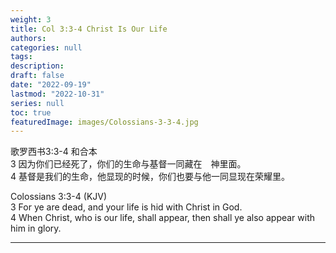 ```yaml
---
weight: 3
title: Col 3:3-4 Christ Is Our Life
authors:
categories: null
tags:
description: 
draft: false
date: "2022-09-19"
lastmod: "2022-10-31"
series: null
toc: true
featuredImage: images/Colossians-3-3-4.jpg
---
```

‪歌罗西书‬3:3-4 和合本  
3 因为你们已经死了，你们的生命与基督一同藏在　神里面。   
4 基督是我们的生命，他显现的时候，你们也要与他一同显现在荣耀里。

Colossians 3:3-4 (KJV)  
3 For ye are dead, and your life is hid with Christ in God.  
4 When Christ, who is our life, shall appear, then shall ye also appear with him in glory.  

<!--more-->
---

